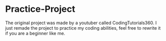 # Practice-Project
The original project was made by a youtuber called CodingTutorials360. I just remade the project to practice my coding abilities, feel free to rewrite it if you are a beginner like me.

